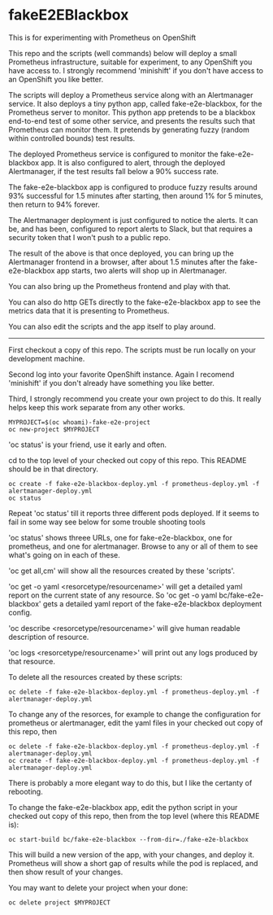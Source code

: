 # fakeE2EBlackbox

This is for experimenting with Prometheus on OpenShift

This repo and the scripts (well commands) below will deploy a small Prometheus infrastructure,
suitable for experiment, to any OpenShift you have access to.   I strongly recommend 'minishift'
if you don't have access to an OpenShift you like better.

The scripts will deploy a Prometheus service along with an Alertmanager service.  It also deploys
a tiny python app, called fake-e2e-blackbox, for the Prometheus server to monitor.  This python
app pretends to be a blackbox end-to-end test of some other service, and presents the results such
that Prometheus can monitor them.   It pretends by generating fuzzy (random within controlled bounds)
test results.

The deployed Prometheus service is configured to monitor the fake-e2e-blackbox app.  It is also
configured to alert, through the deployed Alertmanager, if the test results fall below a 90%
success rate.

The fake-e2e-blackbox app is configured to produce fuzzy results around 93% successful for 1.5 minutes
after starting, then around 1% for 5 minutes, then return to 94% forever.

The Alertmanager deployment is just configured to notice the alerts.  It can be, and has been,
configured to report alerts to Slack, but that requires a security token that I won't push to a
public repo.

The result of the above is that once deployed, you can bring up the Alertmanager frontend in a
browser, after about 1.5 minutes after the fake-e2e-blackbox app starts, two alerts will shop up
in Alertmanager.

You can also bring up the Prometheus frontend and play with that.

You can also do http GETs directly to the fake-e2e-blackbox app to see the metrics data that it
is presenting to Prometheus.

You can also edit the scripts and the app itself to play around.

-------------------------------------------------------------------------------------------

First checkout a copy of this repo.  The scripts must be run locally on your development
machine.

Second log into your favorite OpenShift instance.  Again I recomend 'minishift' if you don't
already have something you like better.

Third, I strongly recommend you create your own project to do this.  It really helps keep this
work separate from any other works.

    MYPROJECT=$(oc whoami)-fake-e2e-project
    oc new-project $MYPROJECT

'oc status' is your friend, use it early and often.

cd to the top level of your checked out copy of this repo.  This README should be in that directory.

    oc create -f fake-e2e-blackbox-deploy.yml -f prometheus-deploy.yml -f alertmanager-deploy.yml
    oc status

Repeat 'oc status' till it reports three different pods deployed.  If it seems to fail in some way
see below for some trouble shooting tools

'oc status' shows threee URLs, one for fake-e2e-blackbox, one for prometheus, and one for alertmanager.
Browse to any or all of them to see what's going on in each of these.

'oc get all,cm' will show all the resources created by these 'scripts'.

'oc get -o yaml <resorcetype/resourcename>' will get a detailed yaml report on the current state of
any resource.  So 'oc get -o yaml bc/fake-e2e-blackbox' gets a detailed yaml report of the
fake-e2e-blackbox deployment config.

'oc describe <resorcetype/resourcename>' will give human readable description of resource.

'oc logs <resorcetype/resourcename>' will print out any logs produced by that resource.

To delete all the resources created by these scripts:

    oc delete -f fake-e2e-blackbox-deploy.yml -f prometheus-deploy.yml -f alertmanager-deploy.yml

To change any of the resorces, for example to change the configuration for prometheus or alertmanager,
edit the yaml files in your checked out copy of this repo, then

    oc delete -f fake-e2e-blackbox-deploy.yml -f prometheus-deploy.yml -f alertmanager-deploy.yml
    oc create -f fake-e2e-blackbox-deploy.yml -f prometheus-deploy.yml -f alertmanager-deploy.yml

There is probably a more elegant way to do this, but I like the certanty of rebooting.

To change the fake-e2e-blackbox app, edit the python script in your checked out copy of this repo,
then from the top level (where this README is):

    oc start-build bc/fake-e2e-blackbox --from-dir=./fake-e2e-blackbox

This will build a new version of the app, with your changes, and deploy it.  Prometheus will show
a short gap of results while the pod is replaced, and then show result of your changes.

You may want to delete your project when your done:

    oc delete project $MYPROJECT


